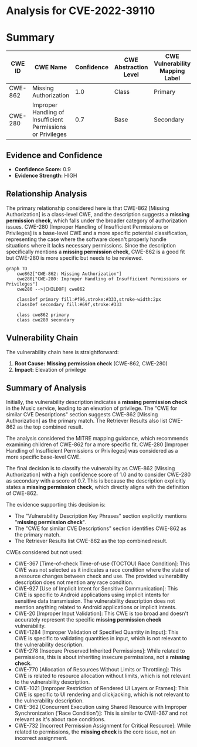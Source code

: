 # Analysis for CVE-2022-39110

# Summary
| CWE ID | CWE Name | Confidence | CWE Abstraction Level | CWE Vulnerability Mapping Label | CWE-Vulnerability Mapping Notes |
|---|---|---|---|---|---|
| CWE-862 | Missing Authorization | 1.0 | Class | Primary | Allowed-with-Review |
| CWE-280 | Improper Handling of Insufficient Permissions or Privileges | 0.7 | Base | Secondary | Allowed |

## Evidence and Confidence

*   **Confidence Score:** 0.9
*   **Evidence Strength:** HIGH

## Relationship Analysis
The primary relationship considered here is that CWE-862 [Missing Authorization] is a class-level CWE, and the description suggests a **missing permission check**, which falls under the broader category of authorization issues. CWE-280 [Improper Handling of Insufficient Permissions or Privileges] is a base-level CWE and a more specific potential classification, representing the case where the software doesn't properly handle situations where it lacks necessary permissions. Since the description specifically mentions a **missing permission check**, CWE-862 is a good fit but CWE-280 is more specific but needs to be reviewed.

```mermaid
graph TD
    cwe862["CWE-862: Missing Authorization"]
    cwe280["CWE-280: Improper Handling of Insufficient Permissions or Privileges"]
    cwe280 -->|CHILDOF| cwe862
    
    classDef primary fill:#f96,stroke:#333,stroke-width:2px
    classDef secondary fill:#69f,stroke:#333
    
    class cwe862 primary
    class cwe280 secondary
```

## Vulnerability Chain
The vulnerability chain here is straightforward:
1.  **Root Cause:** **Missing permission check** (CWE-862, CWE-280)
2.  **Impact:** Elevation of privilege

## Summary of Analysis
Initially, the vulnerability description indicates a **missing permission check** in the Music service, leading to an elevation of privilege. The "CWE for similar CVE Descriptions" section suggests CWE-862 [Missing Authorization] as the primary match. The Retriever Results also list CWE-862 as the top combined result.

The analysis considered the MITRE mapping guidance, which recommends examining children of CWE-862 for a more specific fit. CWE-280 [Improper Handling of Insufficient Permissions or Privileges] was considered as a more specific base-level CWE.

The final decision is to classify the vulnerability as CWE-862 [Missing Authorization] with a high confidence score of 1.0 and to consider CWE-280 as secondary with a score of 0.7. This is because the description explicitly states a **missing permission check**, which directly aligns with the definition of CWE-862.

The evidence supporting this decision is:
*   The "Vulnerability Description Key Phrases" section explicitly mentions "**missing permission check**".
*   The "CWE for similar CVE Descriptions" section identifies CWE-862 as the primary match.
*   The Retriever Results list CWE-862 as the top combined result.

CWEs considered but not used:
*   CWE-367 [Time-of-check Time-of-use (TOCTOU) Race Condition]: This CWE was not selected as it indicates a race condition where the state of a resource changes between check and use. The provided vulnerability description does not mention any race condition.
*   CWE-927 [Use of Implicit Intent for Sensitive Communication]: This CWE is specific to Android applications using implicit intents for sensitive data transmission. The vulnerability description does not mention anything related to Android applications or implicit intents.
*   CWE-20 [Improper Input Validation]: This CWE is too broad and doesn't accurately represent the specific **missing permission check** vulnerability.
*   CWE-1284 [Improper Validation of Specified Quantity in Input]: This CWE is specific to validating quantities in input, which is not relevant to the vulnerability description.
*   CWE-278 [Insecure Preserved Inherited Permissions]: While related to permissions, this is about inheriting insecure permissions, not a **missing check**.
*   CWE-770 [Allocation of Resources Without Limits or Throttling]: This CWE is related to resource allocation without limits, which is not relevant to the vulnerability description.
*   CWE-1021 [Improper Restriction of Rendered UI Layers or Frames]: This CWE is specific to UI rendering and clickjacking, which is not relevant to the vulnerability description.
*   CWE-362 [Concurrent Execution using Shared Resource with Improper Synchronization ('Race Condition')]: This is similar to CWE-367 and not relevant as it's about race conditions.
*   CWE-732 [Incorrect Permission Assignment for Critical Resource]: While related to permissions, the **missing check** is the core issue, not an incorrect assignment.